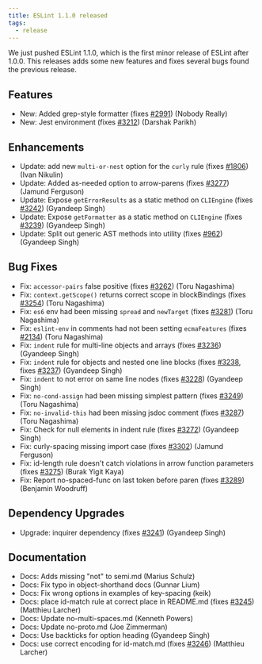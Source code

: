 ```yaml
---
title: ESLint 1.1.0 released
tags:
  - release
---
```


We just pushed ESLint 1.1.0, which is the first minor release of ESLint after 1.0.0. This releases adds some new features and fixes several bugs found the previous release.

## Features

* New: Added grep-style formatter (fixes [#2991](https://github.com/eslint/eslint/issues/2991)) (Nobody Really)
* New: Jest environment (fixes [#3212](https://github.com/eslint/eslint/issues/3212)) (Darshak Parikh)

## Enhancements

* Update: add new `multi-or-nest` option for the `curly` rule (fixes [#1806](https://github.com/eslint/eslint/issues/1806)) (Ivan Nikulin)
* Update: Added as-needed option to arrow-parens (fixes [#3277](https://github.com/eslint/eslint/issues/3277)) (Jamund Ferguson)
* Update: Expose `getErrorResults` as a static method on `CLIEngine` (fixes [#3242](https://github.com/eslint/eslint/issues/3242)) (Gyandeep Singh)
* Update: Expose `getFormatter` as a static method on `CLIEngine` (fixes [#3239](https://github.com/eslint/eslint/issues/3239)) (Gyandeep Singh)
* Update: Split out generic AST methods into utility (fixes [#962](https://github.com/eslint/eslint/issues/962)) (Gyandeep Singh)

## Bug Fixes

* Fix: `accessor-pairs` false positive (fixes [#3262](https://github.com/eslint/eslint/issues/3262)) (Toru Nagashima)
* Fix: `context.getScope()` returns correct scope in blockBindings (fixes [#3254](https://github.com/eslint/eslint/issues/3254)) (Toru Nagashima)
* Fix: `es6` env had been missing `spread` and `newTarget` (fixes [#3281](https://github.com/eslint/eslint/issues/3281)) (Toru Nagashima)
* Fix: `eslint-env` in comments had not been setting `ecmaFeatures` (fixes [#2134](https://github.com/eslint/eslint/issues/2134)) (Toru Nagashima)
* Fix: `indent` rule for multi-line objects and arrays (fixes [#3236](https://github.com/eslint/eslint/issues/3236)) (Gyandeep Singh)
* Fix: `indent` rule for objects and nested one line blocks (fixes [#3238](https://github.com/eslint/eslint/issues/3238), fixes [#3237](https://github.com/eslint/eslint/issues/3237)) (Gyandeep Singh)
* Fix: `indent` to not error on same line nodes (fixes [#3228](https://github.com/eslint/eslint/issues/3228)) (Gyandeep Singh)
* Fix: `no-cond-assign` had been missing simplest pattern (fixes [#3249](https://github.com/eslint/eslint/issues/3249)) (Toru Nagashima)
* Fix: `no-invalid-this` had been missing jsdoc comment (fixes [#3287](https://github.com/eslint/eslint/issues/3287)) (Toru Nagashima)
* Fix: Check for null elements in indent rule (fixes [#3272](https://github.com/eslint/eslint/issues/3272)) (Gyandeep Singh)
* Fix: curly-spacing missing import case (fixes [#3302](https://github.com/eslint/eslint/issues/3302)) (Jamund Ferguson)
* Fix: id-length rule doesn't catch violations in arrow function parameters (fixes [#3275](https://github.com/eslint/eslint/issues/3275)) (Burak Yigit Kaya)
* Fix: Report no-spaced-func on last token before paren (fixes [#3289](https://github.com/eslint/eslint/issues/3289)) (Benjamin Woodruff)

## Dependency Upgrades

* Upgrade: inquirer dependency (fixes [#3241](https://github.com/eslint/eslint/issues/3241)) (Gyandeep Singh)

## Documentation

* Docs: Adds missing "not" to semi.md (Marius Schulz)
* Docs: Fix typo in object-shorthand docs (Gunnar Lium)
* Docs: Fix wrong options in examples of key-spacing (keik)
* Docs: place id-match rule at correct place in README.md (fixes [#3245](https://github.com/eslint/eslint/issues/3245)) (Matthieu Larcher)
* Docs: Update no-multi-spaces.md (Kenneth Powers)
* Docs: Update no-proto.md (Joe Zimmerman)
* Docs: Use backticks for option heading (Gyandeep Singh)
* Docs: use correct encoding for id-match.md (fixes [#3246](https://github.com/eslint/eslint/issues/3246)) (Matthieu Larcher)
